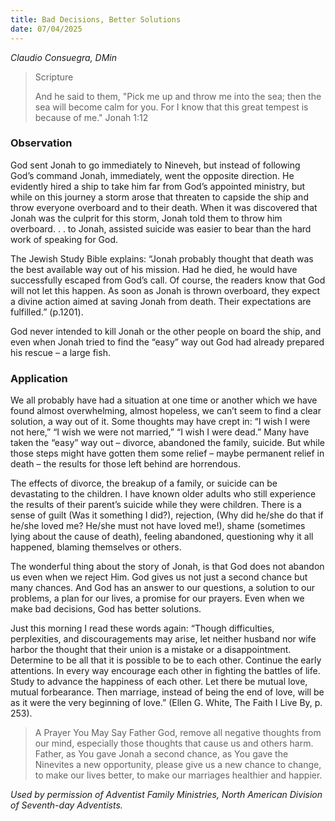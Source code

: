 ```yaml
---
title: Bad Decisions, Better Solutions
date: 07/04/2025
---
```


_Claudio Consuegra, DMin_

> <p>Scripture</p>
> And he said to them, "Pick me up and throw me into the sea; then the sea will become calm for you. For I know that this great tempest is because of me." Jonah 1:12

### Observation

God sent Jonah to go immediately to Nineveh, but instead of following God’s command Jonah, immediately, went the opposite direction. He evidently hired a ship to take him far from God’s appointed ministry, but while on this journey a storm arose that threaten to capside the ship and throw everyone overboard and to their death. When it was discovered that Jonah was the culprit for this storm, Jonah told them to throw him overboard. . . to Jonah, assisted suicide was easier to bear than the hard work of speaking for God.

The Jewish Study Bible explains: “Jonah probably thought that death was the best available way out of his mission. Had he died, he would have successfully escaped from God’s call. Of course, the readers know that God will not let this happen. As soon as Jonah is thrown overboard, they expect a divine action aimed at saving Jonah from death. Their expectations are fulfilled.” (p.1201).

God never intended to kill Jonah or the other people on board the ship, and even when Jonah tried to find the “easy” way out God had already prepared his rescue – a large fish.

### Application

We all probably have had a situation at one time or another which we have found almost overwhelming, almost hopeless, we can’t seem to find a clear solution, a way out of it. Some thoughts may have crept in: “I wish I were not here,” “I wish we were not married,” “I wish I were dead.” Many have taken the “easy” way out – divorce, abandoned the family, suicide. But while those steps might have gotten them some relief – maybe permanent relief in death – the results for those left behind are horrendous.

The effects of divorce, the breakup of a family, or suicide can be devastating to the children. I have known older adults who still experience the results of their parent’s suicide while they were children. There is a sense of guilt (Was it something I did?), rejection, (Why did he/she do that if he/she loved me? He/she must not have loved me!), shame (sometimes lying about the cause of death), feeling abandoned, questioning why it all happened, blaming themselves or others.

The wonderful thing about the story of Jonah, is that God does not abandon us even when we reject Him. God gives us not just a second chance but many chances. And God has an answer to our questions, a solution to our problems, a plan for our lives, a promise for our prayers. Even when we make bad decisions, God has better solutions.

Just this morning I read these words again: “Though difficulties, perplexities, and discouragements may arise, let neither husband nor wife harbor the thought that their union is a mistake or a disappointment. Determine to be all that it is possible to be to each other. Continue the early attentions. In every way encourage each other in fighting the battles of life. Study to advance the happiness of each other. Let there be mutual love, mutual forbearance. Then marriage, instead of being the end of love, will be as it were the very beginning of love.” (Ellen G. White, The Faith I Live By, p. 253).

> <callout>A Prayer You May Say</callout>
> Father God, remove all negative thoughts from our mind, especially those thoughts that cause us and others harm. Father, as You gave Jonah a second chance, as You gave the Ninevites a new opportunity, please give us a new chance to change, to make our lives better, to make our marriages healthier and happier.

_Used by permission of Adventist Family Ministries, North American Division of Seventh-day Adventists._